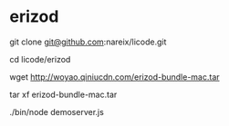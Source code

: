 # erizod

git clone git@github.com:nareix/licode.git

cd licode/erizod

wget http://woyao.qiniucdn.com/erizod-bundle-mac.tar

tar xf erizod-bundle-mac.tar

./bin/node demoserver.js